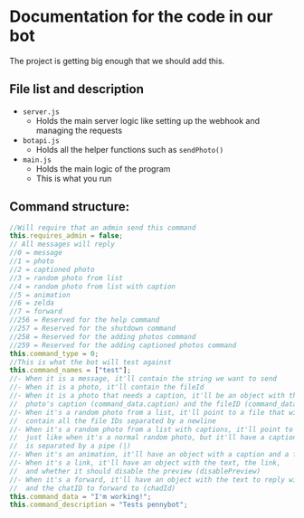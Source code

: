 # Documentation for the code in our bot

The project is getting big enough that we should add this.

## File list and description
- `server.js`
    - Holds the main server logic like setting up the webhook and managing the requests
- `botapi.js`
    - Holds all the helper functions such as `sendPhoto()`
- `main.js`
    - Holds the main logic of the program
    - This is what you run


## Command structure:

```javascript
//Will require that an admin send this command
this.requires_admin = false;
// All messages will reply
//0 = message
//1 = photo
//2 = captioned photo
//3 = random photo from list
//4 = random photo from list with caption
//5 = animation
//6 = zelda
//7 = forward
//256 = Reserved for the help command
//257 = Reserved for the shutdown command
//258 = Reserved for the adding photos command
//259 = Reserved for the adding captioned photos command
this.command_type = 0;
//This is what the bot will test against
this.command_names = ["test"];
//- When it is a message, it'll contain the string we want to send
//- When it is a photo, it'll contain the fileId
//- When it is a photo that needs a caption, it'll be an object with the
//  photo's caption (command_data.caption) and the fileID (command_data.fileId)
//- When it's a random photo from a list, it'll point to a file that will
//  contain all the file IDs separated by a newline
//- When it's a random photo from a list with captions, it'll point to a file
//  just like when it's a normal random photo, but it'll have a caption which
//  is separated by a pipe (|)
//- When it's an animation, it'll have an object with a caption and a fileID.
//- When it's a link, it'll have an object with the text, the link,
//  and whether it should disable the preview (disablePreview)
//- When it's a forward, it'll have an object with the text to reply with (replyText)
//  and the chatID to forward to (chadId)
this.command_data = "I'm working!";
this.command_description = "Tests pennybot";
```
